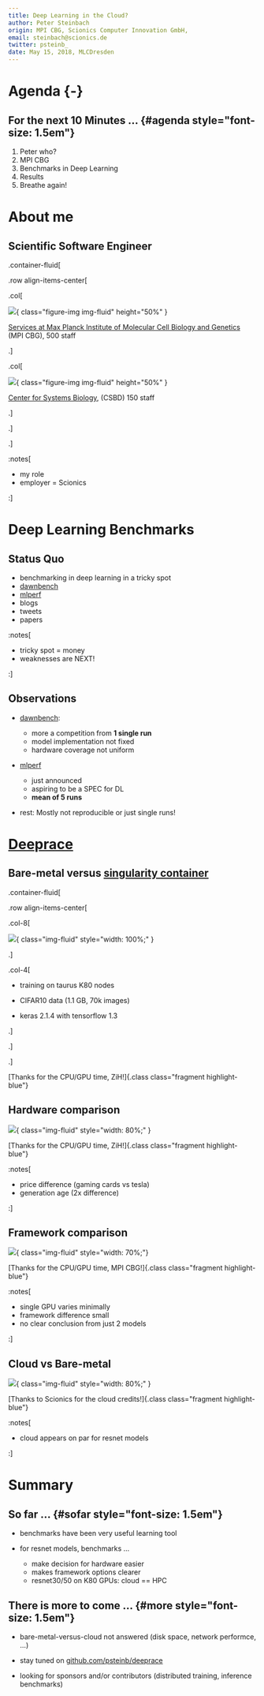 ```yaml
---
title: Deep Learning in the Cloud?
author: Peter Steinbach
origin: MPI CBG, Scionics Computer Innovation GmbH, 
email: steinbach@scionics.de
twitter: psteinb_
date: May 15, 2018, MLCDresden
---
```


# Agenda {-}

## For the next 10 Minutes ... {#agenda style="font-size: 1.5em"}

1. Peter who?
2. MPI CBG
3. Benchmarks in Deep Learning
4. Results
5. Breathe again!

# About me

## Scientific Software Engineer

.container-fluid[

.row align-items-center[

.col[

![](img/800px-MPI-CBG_building_outside_4pl.jpg){ class="figure-img img-fluid" height="50%" }  

[Services at Max Planck Institute of Molecular Cell Biology and Genetics](https://www.mpi-cbg.de) (MPI CBG), 500 staff

.]

.col[

![](img/csbdbuilding.jpg){ class="figure-img img-fluid" height="50%" }  

[Center for Systems Biology](http://www.csbdresden.de/), (CSBD) 150 staff

.]

.]

.]


:notes[

- my role
- employer = Scionics

:]


# Deep Learning Benchmarks

## Status Quo

- benchmarking in deep learning in a tricky spot
- [dawnbench](https://dawn.cs.stanford.edu/benchmark/)
- [mlperf](https://mlperf.org/)
- blogs
- tweets
- papers


:notes[

- tricky spot = money
- weaknesses are NEXT!

:]


## Observations

- [dawnbench](https://dawn.cs.stanford.edu/benchmark/):
    + more a competition from **1 single run**
    + model implementation not fixed
    + hardware coverage not uniform
    
- [mlperf](https://mlperf.org/)
    + just announced
    + aspiring to be a SPEC for DL
    + **mean of 5 runs**
    
- rest: Mostly not reproducible or just single runs!


# [Deeprace](https://github.com/psteinb/deeprace)

## Bare-metal versus [singularity container](https://singularity.lbl.gov)

.container-fluid[

.row align-items-center[

.col-8[

![](img/deeprace-full-vs-singularity.svg){ class="img-fluid" style="width: 100%;" }  


.]

.col-4[

- training on taurus K80 nodes

- CIFAR10 data (1.1 GB, 70k images)

- keras 2.1.4 with tensorflow 1.3

.]

.]

.]

[Thanks for the CPU/GPU time, ZiH!]{.class class="fragment highlight-blue"}


## Hardware comparison


![](img/deeprace-short-hw.svg){ class="img-fluid" style="width: 80%;" }  

[Thanks for the CPU/GPU time, ZiH!]{.class class="fragment highlight-blue"}

:notes[

- price difference (gaming cards vs tesla)
- generation age (2x difference)

:]


## Framework comparison

![](img/deeprace-frameworks.svg){ class="img-fluid" style="width: 70%;"}  

[Thanks for the CPU/GPU time, MPI CBG!]{.class class="fragment highlight-blue"}

:notes[

- single GPU varies minimally
- framework difference small
- no clear conclusion from just 2 models

:]


## Cloud vs Bare-metal

![](img/deeprace-short-runtimes-vs-cloud.svg){ class="img-fluid" style="width: 80%;" }  

[Thanks to Scionics for the cloud credits!]{.class class="fragment highlight-blue"}

:notes[

- cloud appears on par for resnet models

:]


# Summary

## So far ... {#sofar style="font-size: 1.5em"}

- benchmarks have been very useful learning tool

- for resnet models, benchmarks ...

    + make decision for hardware easier
    + makes framework options clearer
    + resnet30/50 on K80 GPUs: cloud == HPC
    

## There is more to come ... {#more style="font-size: 1.5em"}

- bare-metal-versus-cloud not answered (disk space, network performce, ...)

- stay tuned on [github.com/psteinb/deeprace](github.com/psteinb/deeprace)

- looking for sponsors and/or contributors (distributed training, inference benchmarks)
